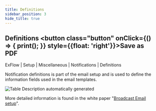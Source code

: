 ```yaml
---
title: Definitions
sidebar_position: 3
hide_title: true
---
```

## Definitions <button class="button" onClick={() => { print(); }} style={{float: 'right'}}>Save as PDF</button>

ExFlow \| Setup \| Miscellaneous \| Notifications \| Definitions

Notification definitions is part of the email setup and is used to define the information fields used in the email templates.

![Table Description automatically generated](@site/static/img/media/image93.png)

More detailed information is found in the white paper "[Broadcast Email setup](https://support.signupsoftware.com/knowledgebase/article/KA-01142)".

